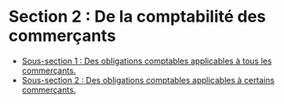 # Section 2 : De la comptabilité des commerçants

- [Sous-section 1 : Des obligations comptables applicables à tous les commerçants.](sous-section-1)
- [Sous-section 2 : Des obligations comptables applicables à certains commerçants.](sous-section-2)
